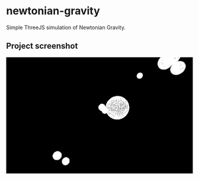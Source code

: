 # newtonian-gravity
Simple ThreeJS simulation of Newtonian Gravity.

## Project screenshot
![](./project-screenshot.png)